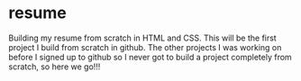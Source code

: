 # resume
Building my resume from scratch in HTML and CSS. This will be the first project I build from scratch 
in github. The other projects I was working on before I signed up to github so I never got to 
build a project completely from scratch, so here we go!!!
